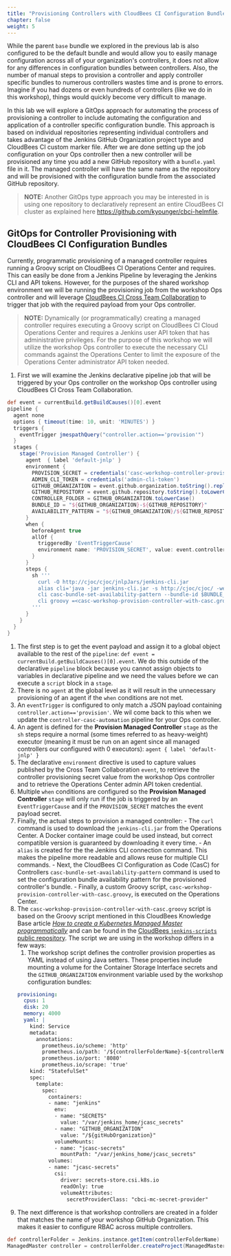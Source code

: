 ```yaml
---
title: "Provisioning Controllers with CloudBees CI Configuration Bundles"
chapter: false
weight: 5
--- 
```


While the parent `base` bundle we explored in the previous lab is also configured to be the default bundle and would allow you to easily manage configuration across all of your organization's controllers, it does not allow for any differences in configuration bundles between controllers. Also, the number of manual steps to provision a controller and apply controller specific bundles to numerous controllers wastes time and is prone to errors. Imagine if you had dozens or even hundreds of controllers (like we do in this workshop), things would quickly become very difficult to manage.

In this lab we will explore  a GitOps approach for automating the process of provisioning a controller to include automating the configuration and application of a controller specific configuration bundle. This approach is based on individual repositories representing individual controllers and takes advantage of the Jenkins GitHub Organization project type and CloudBees CI custom marker file. After we are done setting up the job configuration on your Ops controller then a new controller will be provisioned any time you add a new GitHub repository with a `bundle.yaml` file in it. The managed controller will have the same name as the repository and will be provisioned with the configuration bundle from the associated GitHub repository.

>**NOTE:** Another GitOps type approach you may be interested in is using one repository to declaratively represent an entire CloudBees CI cluster as explained here https://github.com/kyounger/cbci-helmfile. 

## GitOps for Controller Provisioning with CloudBees CI Configuration Bundles

Currently, programmatic provisioning of a managed controller requires running a Groovy script on CloudBees CI Operations Center and requires. This can easily be done from a Jenkins Pipeline by leveraging the Jenkins CLI and API tokens. However, for the purposes of the shared workshop environment we will be running the provisioning job from the workshop Ops controller and will leverage [CloudBees CI Cross Team Collaboration](https://docs.cloudbees.com/docs/admin-resources/latest/pipelines/cross-team-collaboration) to trigger that job with the required payload from your Ops controller.

>**NOTE:** Dynamically (or programmatically) creating a managed controller requires executing a Groovy script on CloudBees CI Cloud Operations Center and requires a Jenkins user API token that has administrative privileges. For the purpose of this workshop we will utilize the workshop Ops controller to execute the necessary CLI commands against the Operations Center to limit the exposure of the Operations Center administrator API token needed.

1. First we will examine the Jenkins declarative pipeline job that will be triggered by your Ops controller on the workshop Ops controller using CloudBees CI Cross Team Collaboration. 
```groovy
def event = currentBuild.getBuildCauses()[0].event
pipeline {
  agent none
  options { timeout(time: 10, unit: 'MINUTES') }
  triggers {
    eventTrigger jmespathQuery("controller.action=='provision'")
  }
  stages {
    stage('Provision Managed Controller') {
      agent  { label 'default-jnlp' }
      environment {
        PROVISION_SECRET = credentials('casc-workshop-controller-provision-secret')
        ADMIN_CLI_TOKEN = credentials('admin-cli-token')
        GITHUB_ORGANIZATION = event.github.organization.toString().replaceAll(" ", "-")
        GITHUB_REPOSITORY = event.github.repository.toString().toLowerCase()
        CONTROLLER_FOLDER = GITHUB_ORGANIZATION.toLowerCase()
        BUNDLE_ID = "${GITHUB_ORGANIZATION}-${GITHUB_REPOSITORY}"
        AVAILABILITY_PATTERN = "${GITHUB_ORGANIZATION}/${GITHUB_REPOSITORY}"
      }
      when {
        beforeAgent true
        allOf {
          triggeredBy 'EventTriggerCause'
          environment name: 'PROVISION_SECRET', value: event.controller.action.secret.toString()
        }
      }
      steps {
        sh '''
          curl -O http://cjoc/cjoc/jnlpJars/jenkins-cli.jar
          alias cli='java -jar jenkins-cli.jar -s http://cjoc/cjoc/ -webSocket -auth $ADMIN_CLI_TOKEN_USR:$ADMIN_CLI_TOKEN_PSW'
          cli casc-bundle-set-availability-pattern --bundle-id $BUNDLE_ID --availability-pattern $AVAILABILITY_PATTERN
          cli groovy =<casc-workshop-provision-controller-with-casc.groovy $GITHUB_ORGANIZATION $GITHUB_REPOSITORY $CONTROLLER_FOLDER
        '''
      }
    }
  }
}
```
   1. The first step is to get the event payload and assign it to a global object available to the rest of the `pipeline`: `def event = currentBuild.getBuildCauses()[0].event`. We do this outside of the declarative `pipeline` block because you cannot assign objects to variables in declarative pipeline and we need the values before we can execute a `script` block in a `stage`.
   2. There is no `agent` at the global level as it will result in the unnecessary provisioning of an agent if the `when` conditions are not met.
   3. An `eventTrigger` is configured to only match a JSON payload containing `controller.action=='provision'`. We wil come back to this when we update the `controller-casc-automation` pipeline for your Ops controller.
   4. An agent is defined for the **Provision Managed Controller** `stage` as the `sh` steps require a normal (some times referred to as heavy-weight) executor (meaning it must be run on an agent since all managed controllers our configured with 0 executors): `agent { label 'default-jnlp' }`
   5. The declarative `environment` directive is used to capture values published by the Cross Team Collaboration `event`, to retrieve the controller provisioning secret value from the workshop Ops controller and to retrieve the Operations Center admin API token credential.
   6. Multiple `when` conditions are configured so the **Provision Managed Controller** `stage` will only run if the job is triggered by an `EventTriggerCause` and if the `PROVISION_SECRET` matches the event payload secret.
   7. Finally, the actual steps to provision a managed controller:
     - The `curl` command is used to download the `jenkins-cli.jar` from the Operations Center. A Docker container image could be used instead, but correct compatible version is guaranteed by downloading it every time.
     - An `alias` is created for the the Jenkins CLI connection command. This makes the pipeline more readable and allows reuse for multiple CLI commands.
     - Next, the CloudBees CI Configuration as Code (CasC) for Controllers `casc-bundle-set-availability-pattern` command is used to set the configuration bundle availability pattern for the provisioned controller's bundle.
     - Finally, a custom Groovy script, `casc-workshop-provision-controller-with-casc.groovy`, is executed on the Operations Center.
2. The `casc-workshop-provision-controller-with-casc.groovy` script is based on the Groovy script mentioned in this CloudBees Knowledge Base article *[How to create a Kubernetes Managed Master programmatically](https://support.cloudbees.com/hc/en-us/articles/360035632851-How-to-create-a-Kubernetes-Managed-Master-programmatically)* and can be found in the [CloudBees `jenkins-scripts` public repository](https://github.com/cloudbees/jenkins-scripts/blob/master/createManagedMasterK8s.groovy). The script we are using in the workshop differs in a few ways:
   1. The workshop script defines the controller provision properties as YAML instead of using Java setters. These properties include mounting a volume for the Container Storage Interface secrets and the `GITHUB_ORGANIZATION` environment variable used by the workshop configuration bundles:
    ```yaml
    provisioning:
      cpus: 1
      disk: 20
      memory: 4000
      yaml: |
        kind: Service
        metadata:
          annotations:
            prometheus.io/scheme: 'http'
            prometheus.io/path: '/${controllerFolderName}-${controllerName}/prometheus'
            prometheus.io/port: '8080'
            prometheus.io/scrape: 'true'
        kind: "StatefulSet"
        spec:
          template:
            spec:
              containers:
              - name: "jenkins"
                env:
                - name: "SECRETS"
                  value: "/var/jenkins_home/jcasc_secrets"
                - name: "GITHUB_ORGANIZATION"
                  value: "/${gitHubOrganization}"
                volumeMounts:
                - name: "jcasc-secrets"
                  mountPath: "/var/jenkins_home/jcasc_secrets"
              volumes:
              - name: "jcasc-secrets"
                csi:
                  driver: secrets-store.csi.k8s.io
                  readOnly: true
                  volumeAttributes:
                    secretProviderClass: "cbci-mc-secret-provider"
    ```
  2. The next difference is that workshop controllers are created in a folder that matches the name of your workshop GitHub Organization. This makes it easier to configure RBAC across multiple controllers.
  ```groovy
  def controllerFolder = Jenkins.instance.getItem(controllerFolderName) 
  ManagedMaster controller = controllerFolder.createProject(ManagedMaster.class, controllerName)
  ```